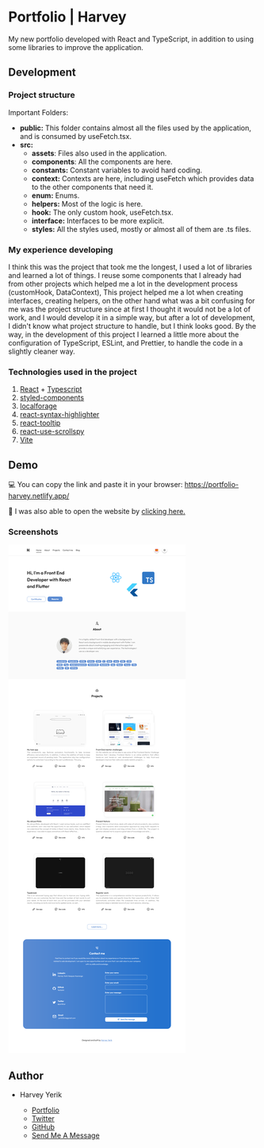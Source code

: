 # Portfolio | Harvey
My new portfolio developed with React and TypeScript, in addition to using some libraries to improve the application. 
## Development 
### Project structure

Important Folders:
- **public:** This folder contains almost all the files used by the application, and is consumed by useFetch.tsx.
- **src:**
  - **assets**: Files also used in the application.
  - **components**: All the components are here.
  - **constants:** Constant variables to avoid hard coding.
  - **context:** Contexts are here, including useFetch which provides data to the other components that need it.
  - **enum:** Enums.
  - **helpers:** Most of the logic is here.
  - **hook:** The only custom hook, useFetch.tsx.
  - **interface:** Interfaces to be more explicit.
  - **styles:** All the styles used, mostly or almost all of them are .ts files.

### My experience developing
I think this was the project that took me the longest, I used a lot of libraries and learned a lot of things. I reuse some components that I already had from other projects which helped me a lot in the development process (customHook, DataContext), This project helped me a lot when creating interfaces, creating helpers, on the other hand what was a bit confusing for me was the project structure since at first I thought it would not be a lot of work, and I would develop it in a simple way, but after a lot of development, I didn't know what project structure to handle, but I think  looks good. By the way, in the development of this project I learned a little more about the configuration of TypeScript, ESLint, and Prettier, to handle the code in a slightly cleaner way.
### Technologies used in the project

1. [React](https://es.reactjs.org/) + [Typescript](https://www.typescriptlang.org/)
1. [styled-components](https://styled-components.com/)
1. [localforage](https://www.npmjs.com/package/localforage)
1. [react-syntax-highlighter](https://www.npmjs.com/package/react-syntax-highlighter)
1. [react-tooltip](https://www.npmjs.com/package/react-tooltip)
1. [react-use-scrollspy](https://www.npmjs.com/package/react-use-scrollspy)
1. [Vite](https://vitejs.dev/)

## Demo 

💻 You can copy the link and paste it in your browser: https://portfolio-harvey.netlify.app/

🔗 I was also able to open the website by [clicking here.](https://portfolio-harvey.netlify.app/)

### Screenshots
<img src="./screenshots/ss.png"/>

## Author

- Harvey Yerik
    
    - [Portfolio](https://portfolio-harvey.netlify.app/)
    - [Twitter](https://twitter.com/yerikhar)
    - [GitHub](https://github.com/YerikAH)
    - [Send Me A Message](https://yerikah.github.io/send-me-a-message/dist/)
